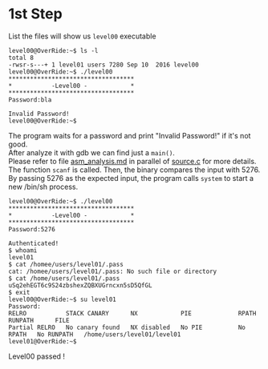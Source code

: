 # 1st Step
  
List the files will show us `level00` executable
```
level00@OverRide:~$ ls -l
total 8
-rwsr-s---+ 1 level01 users 7280 Sep 10  2016 level00
level00@OverRide:~$ ./level00
***********************************
*           -Level00 -            *
***********************************
Password:bla

Invalid Password!
level00@OverRide:~$
```
The program waits for a password and print "Invalid Password!" if it's not good.  
After analyze it with gdb we can find just a `main()`.  
Please refer to file [asm_analysis.md](https://github.com/maxisimo/42-OverRide/blob/main/level00/Ressources/asm_analysis.md) in parallel of [source.c](https://github.com/maxisimo/42-OverRide/blob/main/level00/source.c) for more details.  
The function `scanf` is called. Then, the binary compares the input with 5276.  
By passing 5276 as the expected input, the program calls `system` to start a new /bin/sh process.
```
level00@OverRide:~$ ./level00
***********************************
*           -Level00 -            *
***********************************
Password:5276

Authenticated!
$ whoami
level01
$ cat /homee/users/level01/.pass
cat: /homee/users/level01/.pass: No such file or directory
$ cat /home/users/level01/.pass
uSq2ehEGT6c9S24zbshexZQBXUGrncxn5sD5QfGL
$ exit
level00@OverRide:~$ su level01
Password:
RELRO           STACK CANARY      NX            PIE             RPATH      RUNPATH      FILE
Partial RELRO   No canary found   NX disabled   No PIE          No RPATH   No RUNPATH   /home/users/level01/level01
level01@OverRide:~$
```
Level00 passed !
